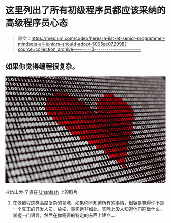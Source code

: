 # 这里列出了所有初级程序员都应该采纳的高级程序员心态

> 原文：<https://medium.com/codex/heres-a-list-of-senior-programmer-mindsets-all-juniors-should-adopt-5005ae072998?source=collection_archive---------3----------------------->

## 如果你觉得编程很复杂。

![](img/89d2b57d410e2d5d06580b593356c523.png)

亚历山大·辛恩在 [Unsplash](https://unsplash.com?utm_source=medium&utm_medium=referral) 上的照片

1.  在像编程这样高度复杂的领域，如果你不知道所有的事情，很容易觉得你不是一个真正的开发人员。放松，事实远非如此。实际上没人知道他们在做什么。掌握一门语言，然后在你需要的特定的东西上建立…
